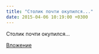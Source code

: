 ```yaml
---
title: "Столик почти окупился..."
date: 2015-04-06 10:19:00 +0300
---
```


Столик почти окупился...

[Вложение](/assets/vk_photos/1/1b_o3Q9sUF0.jpg)
